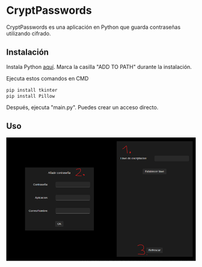 # CryptPasswords
CryptPasswords es una aplicación en Python que guarda contraseñas utilizando cifrado.

## Instalación

Instala Python [aquí](https://www.python.org/downloads/). Marca la casilla "ADD TO PATH" durante la instalación.

Ejecuta estos comandos en CMD

```
pip install tkinter
pip install Pillow
```

Después, ejecuta "main.py". Puedes crear un acceso directo.

## Uso

![Imagen de la guía de uso](https://github.com/Muxutruk2/CryptPasswords/blob/main/ReadmeImages/image.png)
